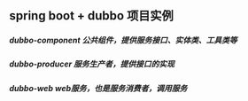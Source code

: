 ## spring boot + dubbo 项目实例

##### dubbo-component 公共组件，提供服务接口、实体类、工具类等
##### dubbo-producer 服务生产者，提供接口的实现
##### dubbo-web web服务，也是服务消费者，调用服务

